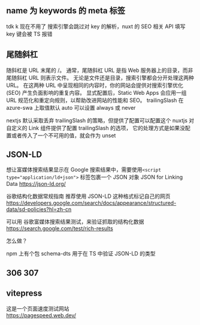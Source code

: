 ## name 为 keywords 的 meta 标签

tdk k 现在不用了 搜索引擎会跳过对 key 的解析，nuxt 的 SEO 相关 API 填写 key 键会被 TS 报错

## 尾随斜杠

随斜杠是 URL 末尾的 /。 通常，尾随斜杠 URL 是指 Web 服务器上的目录，而非尾随斜杠 URL 则表示文件。
无论是文件还是目录，搜索引擎都会分开处理这两种 URL。 在这两种 URL 中呈现相同的内容时，你的网站会提供对搜索引擎优化 (SEO) 产生负面影响的重复内容。
显式配置后，Static Web Apps 会应用一组 URL 规范化和重定向规则，以帮助改进网站的性能和 SEO。
trailingSlash 在 azure-swa 上取值默认 auto 可以设置 always 或 never

nextjs 默认采取丢弃 trailingSlash 的策略，但提供了配置可以配置这个
nuxtjs 对自定义的 Link 组件提供了配置 trailingSlash 的选项， 它的处理方式是如果没配置或者传入了一个不可用的值，就会作为 unset

## JSON-LD

想让富媒体搜索结果显示在 Google 搜索结果中，需要使用`<script type="application/ld+json">` 标签包裹一个 JSON 对象
JSON for Linking Data
https://json-ld.org/

谷歌结构化数据常规指南 推荐使用 JSON-LD 这种格式标记自己的网页
https://developers.google.com/search/docs/appearance/structured-data/sd-policies?hl=zh-cn

可以用 谷歌富媒体搜索结果测试，来验证抓取的结构化数据
https://search.google.com/test/rich-results

怎么做？

npm 上有个包 schema-dts 用于在 TS 中验证 JSON-LD 的类型

## 306 307

## vitepress

这是一个页面速度测试网站  
https://pagespeed.web.dev/
